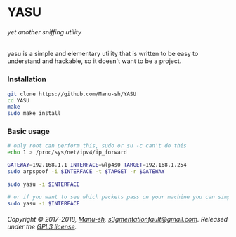 # YASU
###### yet another sniffing utility
yasu is a simple and elementary utility that is written to be easy to understand
and hackable, so it doesn't want to be a project.

### Installation
```bash
git clone https://github.com/Manu-sh/YASU
cd YASU
make
sudo make install
```
### Basic usage
```bash
# only root can perform this, sudo or su -c can't do this
echo 1 > /proc/sys/net/ipv4/ip_forward

GATEWAY=192.168.1.1 INTERFACE=wlp4s0 TARGET=192.168.1.254
sudo arpspoof -i $INTERFACE -t $TARGET -r $GATEWAY

sudo yasu -i $INTERFACE

# or if you want to see which packets pass on your machine you can simply type
sudo yasu -i $INTERFACE
```
###### Copyright © 2017-2018, [Manu-sh](https://github.com/Manu-sh), s3gmentationfault@gmail.com. Released under the [GPL3 license](LICENSE).
